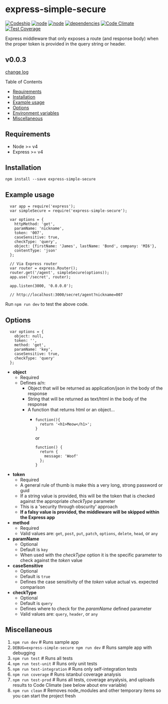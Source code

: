 # express-simple-secure

[![Codeship](https://img.shields.io/codeship/0ca723a0-6095-0133-36eb-7258394f756c/master.svg)](https://codeship.com/projects/112229)
[![node](https://img.shields.io/badge/node-%3E%3D4.x-lightgrey.svg)](https://github.com/n8io/express-simple-secure/blob/master/package.json)
[![node](https://img.shields.io/badge/express-%3E%3D4.x-lightgrey.svg)](https://github.com/n8io/express-simple-secure/blob/master/package.json)
[![dependencies](https://img.shields.io/david/n8io/express-simple-secure.svg)](https://github.com/n8io/express-simple-secure/blob/master/package.json)
[![Code Climate](https://codeclimate.com/github/n8io/express-simple-secure/badges/gpa.svg)](https://codeclimate.com/github/n8io/express-simple-secure)
[![Test Coverage](https://codeclimate.com/github/n8io/express-simple-secure/badges/coverage.svg)](https://codeclimate.com/github/n8io/express-simple-secure/coverage)

Express middleware that only exposes a route (and response body) when the proper token is provided in the query string or header.

## v0.0.3
[change log](change.md)

Table of Contents
* [Requirements](#requirements)
* [Installation](#installation)
* [Example usage](#example-usage)
* [Options](#options)
* [Environment variables](#environment-variables)
* [Miscellaneous](#miscellaneous)

## Requirements
* Node >= v4
* Express >= v4

## Installation
`npm install --save express-simple-secure`

## Example usage
```
  var app = require('express');
  var simpleSecure = require('express-simple-secure');

  var options = {
    httpMethod: 'get',
    paramName: 'nickname',
    token: '007',
    caseSensitive: true,
    checkType: 'query',
    object: {firstName: 'James', lastName: 'Bond', company: 'MI6'},
    contentType: 'json'
  };

  // Via Express router
  var router = express.Router();
  router.get('/agent', simpleSecure(options));
  app.use('/secret', router);

  app.listen(3000, '0.0.0.0');

  // http://localhost:3000/secret/agent?nickname=007
```

Run `npm run dev` to test the above code.

## Options

```
  var options = {
    object: null,
    token: '',
    method: 'get',
    paramName: 'key',
    caseSensitive: true,
    checkType: 'query'
  };
```

* **object**
  * Required
  * Defines a/n:
    * Object that will be returned as application/json in the body of the response
    * String that will be returned as text/html in the body of the response
    * A function that returns html or an object...
      * ```
        function(){
          return '<h1>Meow</h1>';
        }
        ```
        or
        ```
        function() {
          return {
            message: 'Woof'
          };
        }
        ```
* **token**
  * Required
  * A general rule of thumb is make this a very long, strong password or guid
  * If a string value is provided, this will be the token that is checked against the appropriate _checkType_ parameter
  * This is a 'security through obscurity' approach
  * **If a falsy value is provided, the middleware will be skipped within the Express app**
* **method**
  * Required
  * Valid values are: `get`, `post`, `put`, `patch`, `options`, `delete`, `head`, or `any`
* **paramName**
  * Optional
  * Default is `key`
  * When used with the _checkType_ option it is the specific parameter to check against the _token_ value
* **caseSensitive**
  * Optional
  * Default is `true`
  * Defines the case sensitivity of the _token_ value actual vs. expected comparison
* **checkType**
  * Optional
  * Default is `query`
  * Defines where to check for the _paramName_ defined parameter
  * Valid values are: `query`, `header`, or `any`

## Miscellaneous
1. `npm run dev` # Runs sample app
1. `DEBUG=express-simple-secure npm run dev` # Runs sample app with debugging
1. `npm run test` # Runs all tests
2. `npm run test-unit` # Runs only unit tests
3. `npm run test-integration` # Runs only self-integration tests
4. `npm run coverage` # Runs istanbul coverage analysis
4. `npm run test-prod` # Runs all tests, coverage anyalysis, and uploads results to Code Climate (see below about env variable)
5. `npm run clean` # Removes node_modules and other temporary items so you can start the project fresh
